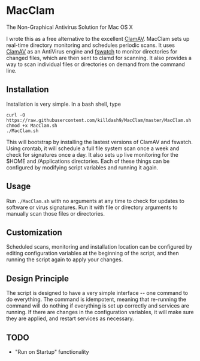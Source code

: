 # MacClam

The Non-Graphical Antivirus Solution for Mac OS X

I wrote this as a free alternative to the excellent <a
href="https://www.clamxav.com/" target="_blank">ClamAV</a>.  MacClam
sets up real-time directory monitoring and schedules periodic scans.
It uses [ClamAV](http://www.clamav.net/) as an AntiVirus engine and
[fswatch](https://github.com/emcrisostomo/fswatch) to monitor
directories for changed files, which are then sent to clamd for
scanning.  It also provides a way to scan individual files or
directories on demand from the command line.

## Installation ##

Installation is very simple.  In a bash shell, type

    curl -O https://raw.githubusercontent.com/killdash9/MacClam/master/MacClam.sh
    chmod +x MacClam.sh
    ./MacClam.sh

This will bootstrap by installing the lastest versions of ClamAV and
fswatch.  Using crontab, it will schedule a full file system scan once
a week and check for signatures once a day.  It also sets up live
monitoring for the $HOME and /Applications directories.  Each of these
things can be configured by modifying script variables and running it
again.

## Usage ##

Run `./MacClam.sh` with no arguments at any time to check for updates to
software or virus signatures.  Run it with file or directory arguments
to manually scan those files or directories.

## Customization ##

Scheduled scans, monitoring and installation location can be
configured by editing configuration variables at the beginning of the
script, and then running the script again to apply your changes.

## Design Principle ##

The script is designed to have a very simple interface -- one command
to do everything.  The command is idempotent, meaning that re-running
the command will do nothing if everything is set up correctly and
services are running.  If there are changes in the configuration
variables, it will make sure they are applied, and restart services as
necessary.

## TODO ##
* "Run on Startup" functionality